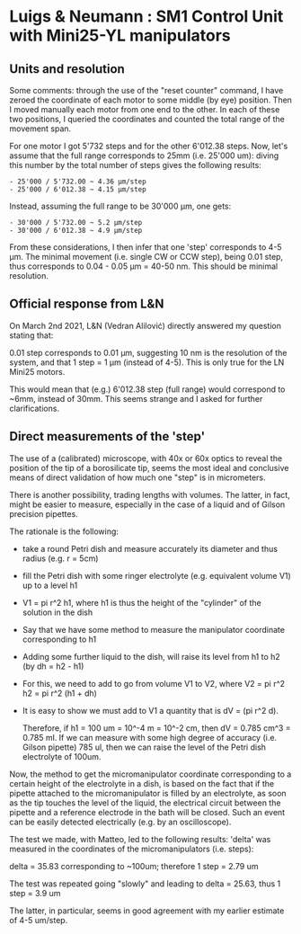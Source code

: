 # Luigs & Neumann : SM1 Control Unit with Mini25-YL manipulators

## Units and resolution

Some comments: through the use of the "reset counter" command, I have zeroed the
coordinate of each motor to some middle (by eye) position. Then I moved manually
each motor from one end to the other. In each of these two positions, I queried
the coordinates and counted the total range of the movement span.

For one motor I got 5'732 steps and for the other 6'012.38 steps. Now, let's
assume that the full range corresponds to 25mm (i.e. 25'000 um): diving this
number by the total number of steps  gives the following results:

	- 25'000 / 5'732.00 ~ 4.36 µm/step
	- 25'000 / 6'012.38 ~ 4.15 µm/step

Instead, assuming the full range to be 30'000 µm, one gets:

	- 30'000 / 5'732.00 ~ 5.2 µm/step
	- 30'000 / 6'012.38 ~ 4.9 µm/step

From these considerations, I then infer that one 'step' corresponds to 4-5 µm.
The minimal movement (i.e. single CW or CCW step), being 0.01 step, thus corresponds
to 0.04 - 0.05 µm = 40-50 nm. This should be minimal resolution.


## Official response from L&N

On March 2nd 2021, L&N (Vedran Alilović) directly answered my question stating that:

0.01 step corresponds to 0.01 µm, suggesting 10 nm is the resolution of the system,
and that 1 step = 1 µm (instead of 4-5). This is only true for the LN Mini25 motors.

This would mean that (e.g.) 6'012.38 step (full range) would correspond to ~6mm,
instead of 30mm. This seems strange and I asked for further clarifications.


## Direct measurements of the 'step'

The use of a (calibrated) microscope, with 40x or 60x optics to reveal the position of
the tip of a borosilicate tip, seems the most ideal and conclusive means of direct
validation of how much one "step" is in micrometers.

There is another possibility, trading lengths with volumes. The latter, in fact, might be
easier to measure, especially in the case of a liquid and of Gilson precision pipettes.

The rationale is the following:

 - take a round Petri dish and measure accurately its diameter and thus radius (e.g. r = 5cm)
 - fill the Petri dish with some ringer electrolyte (e.g. equivalent volume V1) up to a level h1
 - V1 = pi r^2 h1, where h1 is thus the height of the "cylinder" of the solution in the dish
 - Say that we have some method to measure the manipulator coordinate corresponding to h1
 - Adding some further liquid to the dish, will raise its level from h1 to h2 (by dh = h2 - h1)
 - For this, we need to add to go from volume V1 to V2, where V2 =  pi r^2 h2 = pi r^2 (h1 + dh)
 - It is easy to show we must add to V1 a quantity that is dV = (pi r^2 d).

	 Therefore, if h1 = 100 um = 10^-4 m = 10^-2 cm, then dV = 0.785 cm^3 = 0.785 ml.
	 If we can measure with some high degree of accuracy (i.e. Gilson pipette) 785 ul, then we
	 can raise the level of the Petri dish electrolyte of 100um.

Now, the method to get the micromanipulator coordinate corresponding to a certain height of the
electrolyte in a dish, is based on the fact that if the pipette attached to the micromanipulator
is filled by an electrolyte, as soon as the tip touches the level of the liquid, the electrical
circuit between the pipette and a reference electrode in the bath will be closed. Such an event
can be easily detected electrically (e.g. by an oscilloscope).


The test we made, with Matteo, led to the following results: 'delta' was measured in the
coordinates of the micromanipulators (i.e. steps):

delta = 35.83  corresponding to ~100um; therefore 1 step = 2.79 um

The test was repeated going "slowly" and leading to delta = 25.63, thus 1 step = 3.9 um

The latter, in particular, seems in good agreement with my earlier estimate of 4-5 um/step.




